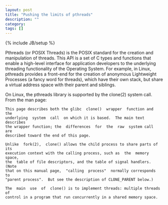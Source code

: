 ```yaml
---
layout: post
title: "Pushing the limits of pthreads"
description: ""
category: 
tags: []
---
```

{% include JB/setup %}

Pthreads (or POSIX Threads) is the POSIX standard for the creation and
manipulation of threads. This API is a set of C types and functions that
enable a high-level interface for application developers to the
underlying threading functionality of the Operating System. For example,
in Linux, pthreads provides a front-end for the creation of anonymous
Lightweight Processes (a fancy word for threads), which have their own
stack, but share a virtual address space with their parent and siblings.

On Linux, the pthreads library is supported by the clone(2) system call.
From the man page:


    This page describes both the glibc  clone()  wrapper  function and  the
    underlying  system  call  on which it is based.  The main text describes
    the wrapper function; the  differences  for  the  raw  system call  are
    described toward the end of this page.

    Unlike  fork(2),  clone() allows the child process to share parts of its
    execution context with the calling process, such as  the  memory space,
    the  table of file descriptors, and the table of signal handlers.  (Note
    that on this manual page,  "calling  process"  normally corresponds  to
    "parent process".  But see the description of CLONE_PARENT below.)

    The  main  use  of  clone() is to implement threads: multiple threads of
    control in a program that run concurrently in a shared memory space.


